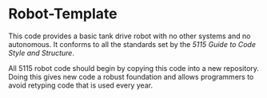 # Robot-Template
This code provides a basic tank drive robot with no other systems and no autonomous. It conforms to all the standards set by the *5115 Guide to Code Style and Structure*.

All 5115 robot code should begin by copying this code into a new repository. Doing this gives new code a robust foundation and allows programmers to avoid retyping code that is used every year.
